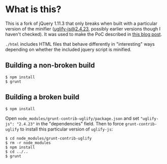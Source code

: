 # What is this?

This is a fork of jQuery 1.11.3 that only breaks when built with
a particular version of the minifier (uglify-js@2.4.23, possibly earlier
versions though I haven't checked). It was used to make the PoC described in
[this blog post](https://zyan.scripts.mit.edu/blog/backdooring-js/).

`./html` includes HTML files that behave differently in "interesting" ways depending on whether the included jquery script is minified.

## Building a non-broken build

```
$ npm install
$ grunt
```

## Building a broken build

```
$ npm install
```

Open `node_modules/grunt-contrib-uglify/package.json` and set `"uglify-js": "2.4.23"` in the "dependencies" field. Then to force `grunt-contrib-uglify` to install this particular version of `uglify-js`:

```
$ cd node_modules/grunt-contrib-uglify
$ rm -r node_modules
$ npm install
$ cd ../..
$ grunt
```
